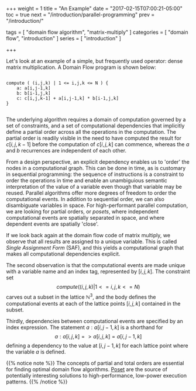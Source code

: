 +++
weight = 1
title = "An Example"
date = "2017-02-15T07:00:21-05:00"
toc = true
next = "/introduction/parallel-programming"
prev = "/introduction/"

tags = [ "domain flow algorithm", "matrix-multiply" ]
categories = [ "domain flow", "introduction" ]
series = [ "introduction" ]

+++

Let's look at an example of a simple, but frequently used operator: dense matrix multiplication. A Domain Flow program is shown below:

```

compute ( (i,j,k) | 1 <= i,j,k <= N ) {
    a: a[i,j-1,k]
    b: b[i-1,j,k]
    c: c[i,j,k-1] + a[i,j-1,k] * b[i-1,j,k]
}
    
```	

The underlying algorithm requires a domain of computation governed by a set of constraints, and a set of
computational dependencies that implicitly define a partial order across all the operations in the computation. 
The partial order is readily visible in the need to have computed the result for $c[i,j,k-1]$ before the computation
of $c[i,j,k]$ can commence, whereas the $a$ and $b$ recurrences are independent of each other.

From a design perspective, an explicit dependency enables us to 'order' the nodes in a computational graph. 
This can be done in time, as is customary in sequential programming: the sequence of
instructions is a constraint to order the operations in time and enable an unambiguious semantic interpretation
of the value of a variable even though that variable may be reused.
Parallel algorithms offer more degrees of freedom to order the computational events. In addition to sequential
order, we can also disambiguate variables in space. For high-performant parallel computation,
we are looking for partial orders, or $posets$, where independent computational events are spatially separated
in space, and where dependent events are spatially 'close'. 

If we look back again at the domain flow code of matrix multiply, we observe that all results
are assigned to a unique variable. This is called *Single Assignment Form* (SAF), and this yields a
computational graph that makes all computational dependencies explicit.

The second observation is that the computational events are made unique with a variable name and an index tag, 
represented by $[i,j,k]$. 
The constraint set $$compute ( (i,j,k) | 1 <= i,j,k <= N )$$ carves out a subset in the lattice $\mathbb{N}^3$, 
and the body defines the computational events at each of the lattice points $[i,j,k]$ contained in the subset.

Thirdly, dependencies between computational events are specified by an index expression.
The statement $a: a[i,j-1,k]$ is a shorthand for $$a: a[i,j,k] => a[i,j,k] = a[i,j-1,k]$$
defining a dependency to the value at $[i,j-1,k]$ for each lattice point where the variable $a$ is defined.

{{% notice note %}}
The concepts of partial and total orders are essential for finding optimal domain flow algorithms. 
[Poset](https://en.wikipedia.org/wiki/Partially_ordered_set) are the
source of potentially interesting solutions to high-performance, low-power execution patterns. 
{{% /notice %}}

